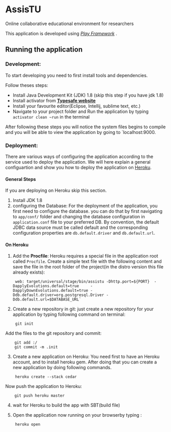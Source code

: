 # AssisTU
Online collaborative educational environment for researchers

This application is developed using *[Play Framework](https://www.playframework.com/)* .

## Running the application

### Development:
To start developing you need to first install tools and dependencies.

Follow theses steps:
* Install Java Development Kit (JDK) 1.8 (skip this step if you have jdk 1.8)
*  Install activator from **[Typesafe website](https://typesafe.com/community/core-tools/activator-and-sbt)**
*  Install your favourite editor(Eclipse, Intellij, sublime text, etc.)
*  Navigate to your project folder and Run the application by typing `activator clean ~run` in the terminal

After following these steps you will notice the system files begins to compile and you will be able to view the application by going to `localhost:9000.


### Deployment: 
There are various ways of configuring the application according to the service used to deploy the application. We will here explain a general configuartion and show you how to deploy the application on [Heroku](https://www.heroku.com/).
#### General Steps
If you are deploying on Heroku skip this section.

1. Install JDK 1.8
2.  configuring the Database: For the deployment of the application, you first need to configure the database. you can do that by first navigating to  `app/conf/` folder and changing the database configuration in `application.conf` file to your preferred DB. By convention, the default JDBC data source must be called default and the corresponding configuration properties are `db.default.driver` and `db.default.url`. 


#### On Heroku

1. Add the **Procfile**: Heroku requires a special file in the application root called `Procfile`. Create a simple text file with the following content and save the file in the root folder of the project(in the distro version this file already exists):

        web: target/universal/stage/bin/assistu -Dhttp.port=${PORT}  -DapplyEvolutions.default=true     -DapplyDownEvolutions.default=true -Ddb.default.driver=org.postgresql.Driver -Ddb.default.url=$DATABASE_URL`

2. Create a new repository in git: just create a new repository for your application by typing following command on terminal:

        git init
  
  Add the files to the git repository and commit:
  
        git add :/
        git commit -m .init





3. Create a new application on Heroku: You need first to have an Heroku account, and to install heroku gem. After doing that you can create a new application by doing following commands.

        heroku create --stack cedar
  
Now push the application to Heroku:
  
        git push heroku master
        
4. wait for Heroku to build the app with SBT(build file)
5. Open the application now running on your browserby typing :

        heroku open
